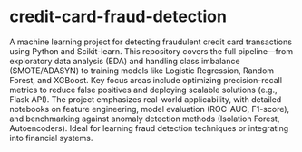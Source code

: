 # credit-card-fraud-detection
A machine learning project for detecting fraudulent credit card transactions using Python and Scikit-learn. This repository covers the full pipeline—from exploratory data analysis (EDA) and handling class imbalance (SMOTE/ADASYN) to training models like Logistic Regression, Random Forest, and XGBoost. Key focus areas include optimizing precision-recall metrics to reduce false positives and deploying scalable solutions (e.g., Flask API). The project emphasizes real-world applicability, with detailed notebooks on feature engineering, model evaluation (ROC-AUC, F1-score), and benchmarking against anomaly detection methods (Isolation Forest, Autoencoders). Ideal for learning fraud detection techniques or integrating into financial systems.
